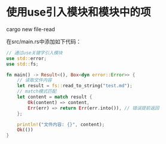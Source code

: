 # 使用use引入模块和模块中的项
cargo new file-read

在src/main.rs中添加如下代码：
```rust
// 通过use关键字引入模块
use std::error;
use std::fs;

fn main() -> Result<(), Box<dyn error::Error>> {
    // 读取文件内容
    let result = fs::read_to_string("test.md");
    // match模式匹配
    let content = match result {
        Ok(content) => content,
        Err(err) => return Err(err.into()), // 错误提前返回
    };

    println!("文件内容: {}", content);
    Ok(())
}

```
